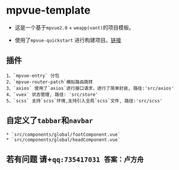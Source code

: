 # mpvue-template
* 这是一个基于`mpvue2.0` + `weapp(vant)`的项目模板。

* 使用了`mpvue-quickstart` 进行构建项目。[链接](https://github.com/F-loat/mpvue-quickstart)

## 插件
    1、`mpvue-entry` 分包
    2、`mpvue-router-patch`模拟路由跳转
    3、`axios` 使用了`axios`进行接口请求，进行了简单封装, 路径:'src/axios'
    4、`vuex` 状态管理, 路径: 'src/store'
    5、`scss` 支持`scss`环境,支持引入全局`scss`文件, 路径:'src/scss'

## 自定义了`tabbar`和`navbar`
    * `src/components/global/footComponent.vue`
    * `src/components/global/headComponent.vue`
## 若有问题 请+`qq:735417031 答案：卢方舟`